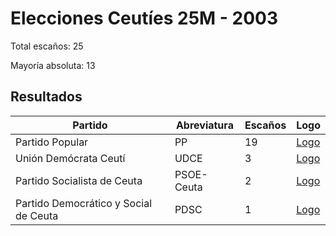 # Elecciones Ceutíes 25M - 2003

Total escaños: 25

Mayoría absoluta: 13

## Resultados

| Partido | Abreviatura | Escaños | Logo |
| - | - | - | - |
| Partido Popular | PP | 19 | [Logo](https://github.com/playzzz/Pactos/blob/master/Logos/PP.jpg?raw=true)
| Unión Demócrata Ceutí | UDCE | 3 | [Logo](https://github.com/playzzz/Pactos/blob/master/Logos/UDCE.jpg?raw=true)
| Partido Socialista de Ceuta | PSOE-Ceuta | 2 | [Logo](https://github.com/playzzz/Pactos/blob/master/Logos/PSOE.jpg?raw=true)
| Partido Democrático y Social de Ceuta | PDSC | 1 | [Logo](https://github.com/playzzz/Pactos/blob/master/Logos/PDSC.jpg?raw=true)
